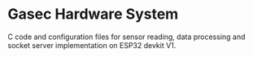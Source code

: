# Gasec Hardware System

C code and configuration files for sensor reading, data processing and socket server implementation on ESP32 devkit V1. 
